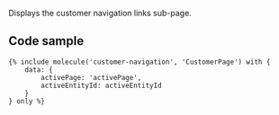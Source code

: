 Displays the customer navigation links sub-page.

## Code sample

```
{% include molecule('customer-navigation', 'CustomerPage') with {
    data: {
        activePage: 'activePage',
        activeEntityId: activeEntityId
    }
} only %}
```
